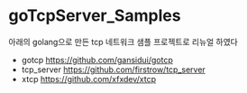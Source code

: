 # goTcpServer_Samples
아래의 golang으로 만든 tcp 네트워크 샘플 프로젝트로 리뉴얼 하였다
- gotcp https://github.com/gansidui/gotcp
- tcp_server  https://github.com/firstrow/tcp_server
- xtcp https://github.com/xfxdev/xtcp